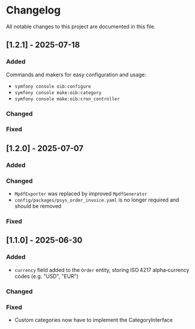 # Changelog
All notable changes to this project are documented in this file.


## [1.2.1] - 2025-07-18
### Added
Commands and makers for easy configuration and usage:
- `symfony console oib:configure`
- `symfony console make:oib:category`
- `symfony console make:oib:cron_controller`

### Changed

### Fixed


## [1.2.0] - 2025-07-07
### Added

### Changed
- `MpdfExporter` was replaced by improved `MpdfGenerator`
- `config/packages/psys_order_invoice.yaml` is no longer required and should be removed

### Fixed


## [1.1.0] - 2025-06-30
### Added
- `currency` field added to the `Order` entity, storing ISO 4217 alpha‑currency codes (e.g. "USD", "EUR")

### Changed

### Fixed
- Custom categories now have to implement the CategoryInterface